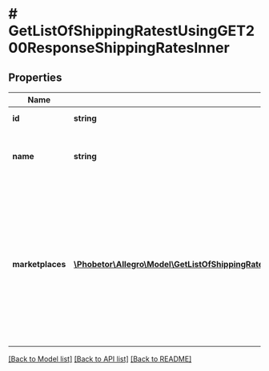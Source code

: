 # # GetListOfShippingRatestUsingGET200ResponseShippingRatesInner

## Properties

Name | Type | Description | Notes
------------ | ------------- | ------------- | -------------
**id** | **string** | Shipping rate ID. | [optional]
**name** | **string** | User defined name of the shipping rates set. | [optional]
**marketplaces** | [**\Phobetor\Allegro\Model\GetListOfShippingRatestUsingGET200ResponseShippingRatesInnerMarketplacesInner[]**](GetListOfShippingRatestUsingGET200ResponseShippingRatesInnerMarketplacesInner.md) | List of marketplace ids where these shipping rates are qualified for. The list is calculated based on the delivery methods added to the shipping rates. | [optional]

[[Back to Model list]](../../README.md#models) [[Back to API list]](../../README.md#endpoints) [[Back to README]](../../README.md)

